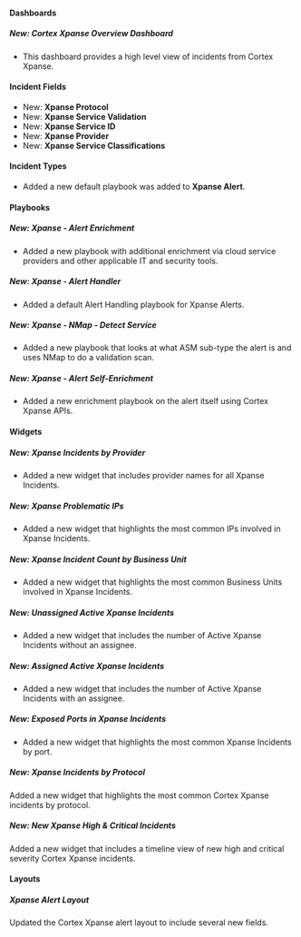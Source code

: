 
#### Dashboards

##### New: Cortex Xpanse Overview Dashboard

- This dashboard provides a high level view of incidents from Cortex Xpanse.

#### Incident Fields

- New: **Xpanse Protocol**
- New: **Xpanse Service Validation**
- New: **Xpanse Service ID**
- New: **Xpanse Provider**
- New: **Xpanse Service Classifications**

#### Incident Types

- Added a new default playbook was added to **Xpanse Alert**.

#### Playbooks

##### New: Xpanse - Alert Enrichment

- Added a new playbook with additional enrichment via cloud service providers and other applicable IT and security tools.

##### New: Xpanse - Alert Handler

- Added a default Alert Handling playbook for Xpanse Alerts.

##### New: Xpanse - NMap - Detect Service

- Added a new playbook that looks at what ASM sub-type the alert is and uses NMap to do a validation scan.

##### New: Xpanse - Alert Self-Enrichment

- Added a new enrichment playbook on the alert itself using Cortex Xpanse APIs.

#### Widgets

##### New: Xpanse Incidents by Provider

- Added a new widget that includes provider names for all Xpanse Incidents.

##### New: Xpanse Problematic IPs

- Added a new widget that highlights the most common IPs involved in Xpanse Incidents.

##### New: Xpanse Incident Count by Business Unit

- Added a new widget that highlights the most common Business Units involved in Xpanse Incidents.

##### New: Unassigned Active Xpanse Incidents

- Added a new widget that includes the number of Active Xpanse Incidents without an assignee.

##### New: Assigned Active Xpanse Incidents

- Added a new widget that includes the number of Active Xpanse Incidents with an assignee.

##### New: Exposed Ports in Xpanse Incidents

- Added a new widget that highlights the most common Xpanse Incidents by port.

##### New: Xpanse Incidents by Protocol

Added a new widget that highlights the most common Cortex Xpanse incidents by protocol.

##### New: New Xpanse High & Critical Incidents

Added a new widget that includes a timeline view of new high and critical severity Cortex Xpanse incidents.

#### Layouts

##### Xpanse Alert Layout

Updated the Cortex Xpanse alert layout to include several new fields.
